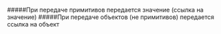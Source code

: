 #####При передаче примитивов передается значение (ссылка на значение)
#####При передаче объектов (не примитивов) передается ссылка на объект
